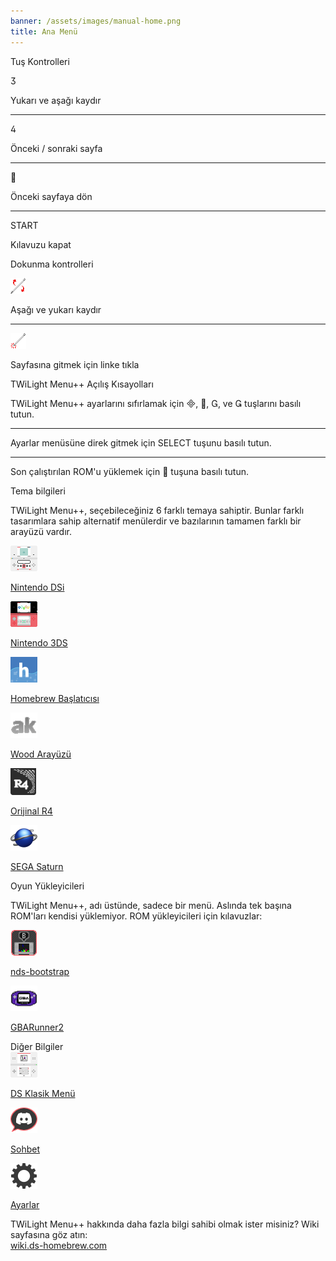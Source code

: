 ```yaml
---
banner: /assets/images/manual-home.png
title: Ana Menü
---
```


<div id="button-controls" class="section-title">Tuş Kontrolleri</div>
<div class="section-body">
    <div class="button-action-group">
        <p class="button-action button">&#xE07D;</p>
        <p class="button-action-text">Yukarı ve aşağı kaydır</p>
    </div>
    <hr>
    <div class="button-action-group">
        <p class="button-action button">&#xE07E;</p>
        <p class="button-action-text">Önceki / sonraki sayfa</p>
    </div>
    <hr>
    <div class="button-action-group">
        <p class="button-action button">&#xE001;</p>
        <p class="button-action-text">Önceki sayfaya dön</p>
    </div>
    <hr>
    <div class="button-action-group">
        <p class="button-action">START</p>
        <p class="button-action-text">Kılavuzu kapat</p>
    </div>
</div>

<div id="touch-controls" class="section-title">Dokunma kontrolleri</div>
<div class="section-body">
    <div class="button-action-group">
        <p class="button-action"><img src="/assets/images/up-down.png" alt="Dokunmatik ekranda yukarı/aşağı kaydırın"></p>
        <p class="button-action-text">Aşağı ve yukarı kaydır</p>
    </div>
    <hr>
    <div class="button-action-group">
        <p class="button-action"><img src="/assets/images/tap.png" alt="Ekrana dokunun"></p>
        <p class="button-action-text">Sayfasına gitmek için linke tıkla</p>
    </div>
</div>

<div id="twilight-menu-boot-shortcuts" class="section-title">TWiLight Menu++ Açılış Kısayolları</div>
<div class="section-body">
    <p>
        TWiLight Menu++ ayarlarını sıfırlamak için &#xE000;, &#xE001;, &#xE002;, ve &#xE003; tuşlarını basılı tutun.
    </p>
    <hr>
    <p>
        Ayarlar menüsüne direk gitmek için SELECT tuşunu basılı tutun.
    </p>
    <hr>
    <p>
        Son çalıştırılan ROM'u yüklemek için &#xE001; tuşuna basılı tutun.
    </p>
</div>

<div id="theme-information" class="section-title">Tema bilgileri</div>
<div class="section-body">
    <p class="mb-2">TWiLight Menu++, seçebileceğiniz 6 farklı temaya sahiptir. Bunlar farklı tasarımlara sahip alternatif menülerdir ve bazılarının tamamen farklı bir arayüzü vardır.</p>
    <div class="grid-container-3">
        <div class="grid-item">
            <img src="/assets/images/dsi-icon.png">
            <p>
                <a href="theme1-dsi">Nintendo DSi</a>
            </p>
        </div>
        <div class="grid-item">
            <img src="/assets/images/3ds-icon.png">
            <p>
                <a href="theme2-3ds">Nintendo 3DS</a>
            </p>
        </div>
        <div class="grid-item">
            <img src="/assets/images/hbl-icon.png">
            <p>
                <a href="theme6-hbl">Homebrew Başlatıcısı</a>
            </p>
        </div>
        <div class="grid-item">
            <img src="/assets/images/ak-icon.png">
            <p>
                <a href="theme4-acekard">Wood Arayüzü</a>
            </p>
        </div>
        <div class="grid-item">
            <img src="/assets/images/r4-icon.png">
            <p>
                <a href="theme3-r4">Orijinal R4</a>
            </p>
        </div>
        <div class="grid-item">
            <img src="/assets/images/saturn-logo.png">
            <p>
                <a href="theme5-saturn">SEGA Saturn</a>
            </p>
        </div>
    </div>
</div>

<div id="game-loaders" class="section-title">Oyun Yükleyicileri</div>
<div class="section-body">
    <p class="mb-2">TWiLight Menu++, adı üstünde, sadece bir menü. Aslında tek başına ROM'ları kendisi yüklemiyor. ROM yükleyicileri için kılavuzlar:</p>
    <div class="grid-container-2">
        <div class="grid-item">
            <img src="/assets/images/ndsb-icon.png">
            <p>
                <a href="nds-bootstrap">nds-bootstrap</a>
            </p>
        </div>
        <div class="grid-item">
            <img src="/assets/images/gba-icon.png">
            <p>
                <a href="gbarunner2">GBARunner2</a>
            </p>
        </div>
    </div>
</div>

<div id="other-information" class="section-title">Diğer Bilgiler</div>
<div class="section-body">
    <div class="grid-container-3 mb-2">
        <div class="grid-item">
            <img src="/assets/images/ds-icon.png">
            <p>
                <a href="ds-classic-menu">DS Klasik Menü</a>
            </p>
        </div>
        <div class="grid-item">
            <img src="/assets/images/chat-icon.png">
            <p>
                <a href="chat">Sohbet</a>
            </p>
        </div>
        <div class="grid-item">
            <img src="/assets/images/settings-icon.png">
            <p>
                <a href="settings">Ayarlar</a>
            </p>
        </div>
    </div>
    <p>
        TWiLight Menu++ hakkında daha fazla bilgi sahibi olmak ister misiniz? Wiki sayfasına göz atın: <br><a href="https://wiki.ds-homebrew.com">wiki.ds-homebrew.com</a>
    </p>
</div>
